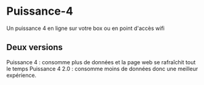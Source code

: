 # Puissance-4
Un puissance 4 en ligne sur votre box ou en point d'accès wifi

## Deux versions
Puissance 4     : consomme plus de données et la page web se rafraîchit tout le temps
Puissance 4 2.0 : consomme moins de données donc une meilleur expérience.

